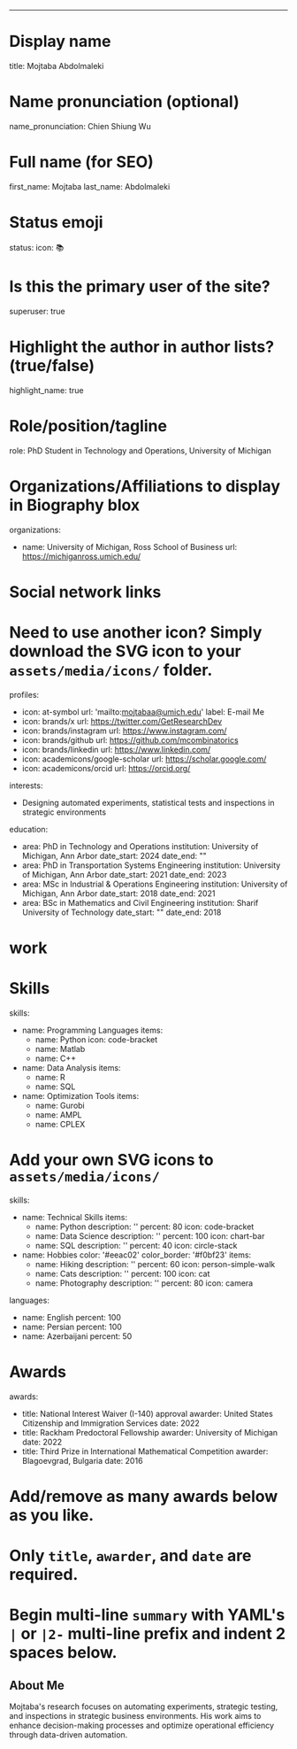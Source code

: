 ---
# Display name
title: Mojtaba Abdolmaleki

# Name pronunciation (optional)
name_pronunciation: Chien Shiung Wu

# Full name (for SEO)
first_name: Mojtaba
last_name: Abdolmaleki

# Status emoji
status:
  icon: 📚

# Is this the primary user of the site?
superuser: true

# Highlight the author in author lists? (true/false)
highlight_name: true

# Role/position/tagline
role: PhD Student in Technology and Operations, University of Michigan

# Organizations/Affiliations to display in Biography blox
organizations:
  - name: University of Michigan, Ross School of Business
    url: https://michiganross.umich.edu/

# Social network links
# Need to use another icon? Simply download the SVG icon to your `assets/media/icons/` folder.
profiles:
  - icon: at-symbol
    url: 'mailto:mojtabaa@umich.edu'
    label: E-mail Me
  - icon: brands/x
    url: https://twitter.com/GetResearchDev
  - icon: brands/instagram
    url: https://www.instagram.com/
  - icon: brands/github
    url: https://github.com/mcombinatorics
  - icon: brands/linkedin
    url: https://www.linkedin.com/
  - icon: academicons/google-scholar
    url: https://scholar.google.com/
  - icon: academicons/orcid
    url: https://orcid.org/

interests:
  - Designing automated experiments, statistical tests and inspections in strategic environments

education:
  - area: PhD in Technology and Operations
    institution: University of Michigan, Ann Arbor
    date_start: 2024
    date_end: ""
  - area: PhD in Transportation Systems Engineering
    institution: University of Michigan, Ann Arbor
    date_start: 2021
    date_end: 2023
  - area: MSc in Industrial & Operations Engineering
    institution: University of Michigan, Ann Arbor
    date_start: 2018
    date_end: 2021
  - area: BSc in Mathematics and Civil Engineering
    institution: Sharif University of Technology
    date_start: ""
    date_end: 2018

# work
 
# Skills
skills:
  - name: Programming Languages
    items:
      - name: Python
        icon: code-bracket
      - name: Matlab
      - name: C++
  - name: Data Analysis
    items:
      - name: R
      - name: SQL
  - name: Optimization Tools
    items:
      - name: Gurobi
      - name: AMPL
      - name: CPLEX
# Add your own SVG icons to `assets/media/icons/`
skills:
  - name: Technical Skills
    items:
      - name: Python
        description: ''
        percent: 80
        icon: code-bracket
      - name: Data Science
        description: ''
        percent: 100
        icon: chart-bar
      - name: SQL
        description: ''
        percent: 40
        icon: circle-stack
  - name: Hobbies
    color: '#eeac02'
    color_border: '#f0bf23'
    items:
      - name: Hiking
        description: ''
        percent: 60
        icon: person-simple-walk
      - name: Cats
        description: ''
        percent: 100
        icon: cat
      - name: Photography
        description: ''
        percent: 80
        icon: camera


languages:
  - name: English
    percent: 100
  - name: Persian
    percent: 100
  - name: Azerbaijani
    percent: 50


# Awards
awards:
  - title: National Interest Waiver (I-140) approval
    awarder: United States Citizenship and Immigration Services
    date: 2022
  - title: Rackham Predoctoral Fellowship
    awarder: University of Michigan
    date: 2022
  - title: Third Prize in International Mathematical Competition
    awarder: Blagoevgrad, Bulgaria
    date: 2016


#   Add/remove as many awards below as you like.
#   Only `title`, `awarder`, and `date` are required.
#   Begin multi-line `summary` with YAML's `|` or `|2-` multi-line prefix and indent 2 spaces below.

## About Me

Mojtaba's research focuses on automating experiments, strategic testing, and inspections in strategic business environments. His work aims to enhance decision-making processes and optimize operational efficiency through data-driven automation.
